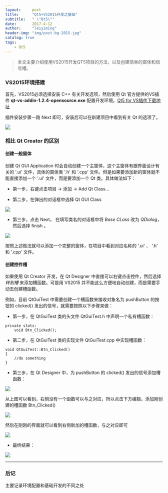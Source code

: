 ```yaml
---
layout:     post
title:      "Qt5+VS2015开发之基础"
subtitle:   " \"Qt5\""
date:       2017-4-12
author:     "leiyiming"
header-img: "img/post-bg-2015.jpg"
catalog: true
tags:
    - Qt5
---
```


> 本文主要介绍使用VS2015开发QT5项目的方法，以及创建简单的窗体和信号槽。

### VS2015环境搭建

首先，VS2015必须选择安装 C++ 有关开发选项，然后使用 Qt 官方提供的VS插件 **qt-vs-addin-1.2.4-opensource.exe** 配置开发环境。[Qt5 for VS插件下载地址](https://mirrors.ustc.edu.cn/qtproject/archive/vsaddin/qt-vs-addin-1.2.4-opensource.exe)

插件安装步骤一路 Next 即可，安装后可以在新建项目中看到有关 Qt 的选项了。

<img src="https://leiyiming.com/img/in-post/post-qt/1.png"/>

### 相比 Qt Creator 的区别

#### 创建一般窗体

创建 Qt GUI Application 时会自动创建一个主窗体，这个主窗体有跟界面设计有关的 '.ui' 文件，具体的窗体类 '.h' 和 '.cpp' 文件。但是如果要添加新的窗体就不能直接添加一个 '.ui' 文件，而是要添加一个 Qt 类。具体做法如下：

* 第一步，右键点击项目 -> 添加 -> Add Qt Class...

* 第二步，在弹出的对话框中选择 Qt GUI Class

<img src="https://leiyiming.com/img/in-post/post-qt/2.png"/>

* 第三步，点击 Next， 在填写类名的对话框中将 *Base CLass* 改为 *QDialog*，然后选择 finish 。

<img src="https://leiyiming.com/img/in-post/post-qt/3.png"/>

按照上述做法就可以添加一个完整的窗体，在项目中看到对应名称的 '.ui' 、 '.h' 和 '.cpp' 文件。

#### 创建控件槽

如果使用 Qt Creator 开发，在 Qt Designer 中直接可以右键点击控件，然后选择 *转到槽* 来添加槽函数。可是用 VS2015 并不能这么方便地自动创建，而是需要手动去创建槽函数。

例如，目前 QtGuiTest 中需要创建一个槽函数来接收对象名为 pushButton 的按钮的 clicked() 发出的信号，就需要按照以下步骤来做：

* 第一步，在 QtGuiTest 类的头文件 QtGuiTest.h 中声明一个私有槽函数：

```
private slots:
	void Btn_Clicked();
```

* 第二步，在 QtGuiTest 类的实现文件 QtGuiTest.cpp 中实现槽函数：

```
void QtGuiTest::Btn_Clicked()
{
	//do something
}
```

* 第三步，在 Qt Designer 中，为 pushButton 的 clicked() 发出的信号添加槽函数：

<img src="https://leiyiming.com/img/in-post/post-qt/4.png"/>

从上图可以看到，右侧没有一个函数可以与之对应，所以点击下方编辑，添加刚创建的槽函数 Btn_Clicked()

<img src="https://leiyiming.com/img/in-post/post-qt/5.png"/>

然后在刚刚的界面就可以看到右侧新加的槽函数，与之对应即可

<img src="https://leiyiming.com/img/in-post/post-qt/6.png"/>

* 最终结果：

<img src="https://leiyiming.com/img/in-post/post-qt/7.png"/>

---

### 后记

主要记录环境配置和基础开发的不同之处
